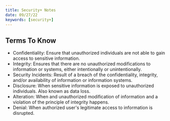 ```yaml
---
title: Security+ Notes
date: 09/27/22
keywords: [security+]
---
```

## Terms To Know

- Confidentiality: Ensure that unauthorized individuals are not able to gain access to sensitive information.
- Integrity: Ensures that there are no unauthorized modifications to information or systems, either intentionally or unintentionally.
- Security Incidents: Result of a breach of the confidentiality, integrity, and/or availability of information or information systems.
- Disclosure: When sensitive information is exposed to unauthorized individuals. Also known as data loss.
- Alteration: When and unauthorized modification of information and a violation of the principle of integrity happens.
- Denial: When authorized user's legitimate access to information is disrupted.
